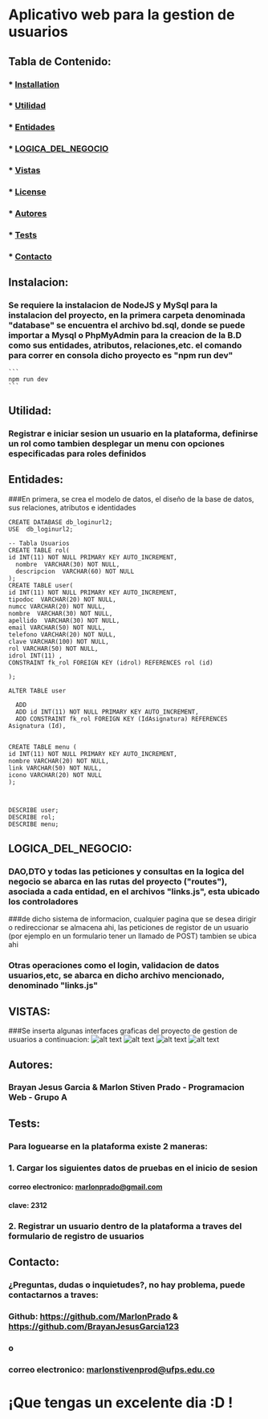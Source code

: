 

# Aplicativo web para la gestion de usuarios

  ##  
  ### 

  ## Tabla de Contenido:
  ###  * [Installation](#installation)
  ###  * [Utilidad](#utilidad)
  ###  * [Entidades](#entidades)
  ###  * [LOGICA_DEL_NEGOCIO](#logica_del_negocio)
  ###  * [Vistas](#vistas)
  ###  * [License](#license)
  ###  * [Autores](#autores)
  ###  * [Tests](#tests)
  ###  * [Contacto](#contacto)

  ## Instalacion:
  ### Se requiere la instalacion de NodeJS y MySql para la instalacion del proyecto, en la primera carpeta denominada "database" se encuentra el archivo bd.sql, donde se puede importar a Mysql o PhpMyAdmin para la creacion de la B.D como sus entidades, atributos, relaciones,etc. el comando para correr en consola dicho proyecto es "npm run dev"
	```
	npm run dev
	```


  ## Utilidad:
  ### Registrar e iniciar sesion un usuario en la plataforma, definirse un rol como tambien desplegar un menu con opciones especificadas para roles definidos
  ## Entidades:
  ###En primera, se crea el modelo de datos, el diseño de la base de datos, sus relaciones, atributos e identidades
  ```mysql
CREATE DATABASE db_loginurl2;
USE  db_loginurl2;

-- Tabla Usuarios
CREATE TABLE rol(
id INT(11) NOT NULL PRIMARY KEY AUTO_INCREMENT,
    nombre  VARCHAR(30) NOT NULL,
    descripcion  VARCHAR(60) NOT NULL
);
CREATE TABLE user(
id INT(11) NOT NULL PRIMARY KEY AUTO_INCREMENT,
tipodoc  VARCHAR(20) NOT NULL,
numcc VARCHAR(20) NOT NULL,
nombre  VARCHAR(30) NOT NULL,
apellido  VARCHAR(30) NOT NULL,
email VARCHAR(50) NOT NULL,
telefono VARCHAR(20) NOT NULL,
clave VARCHAR(100) NOT NULL,
rol VARCHAR(50) NOT NULL,
idrol INT(11) ,
CONSTRAINT fk_rol FOREIGN KEY (idrol) REFERENCES rol (id)

);

ALTER TABLE user

    ADD 
    ADD id INT(11) NOT NULL PRIMARY KEY AUTO_INCREMENT,
    ADD CONSTRAINT fk_rol FOREIGN KEY (IdAsignatura) REFERENCES Asignatura (Id),


CREATE TABLE menu (
id INT(11) NOT NULL PRIMARY KEY AUTO_INCREMENT,
nombre VARCHAR(20) NOT NULL,
link VARCHAR(50) NOT NULL,
icono VARCHAR(20) NOT NULL
);



DESCRIBE user;
DESCRIBE rol;
DESCRIBE menu;
```
  ## LOGICA_DEL_NEGOCIO:
  ### DAO,DTO y todas las peticiones y consultas en la logica del negocio se abarca en las rutas del proyecto ("routes"), asociada a cada entidad, en el archivos "links.js", esta ubicado los controladores
  ###de dicho sistema de informacion, cualquier pagina que se desea dirigir o redireccionar se almacena ahi, las peticiones de registor de un usuario (por ejemplo en un formulario tener un llamado de POST) tambien se ubica ahi
  ### Otras operaciones como el login, validacion de datos usuarios,etc, se abarca en dicho archivo mencionado, denominado "links.js"
  
   ## VISTAS:
   ###Se inserta algunas interfaces graficas del proyecto de gestion de usuarios a continuacion:
   ![alt text](https://i.ibb.co/sRrptKz/index.png)
   ![alt text](https://i.ibb.co/qCn4DGK/login.png)
   ![alt text](https://i.ibb.co/qBwF6nS/menu.png)
   ![alt text](https://i.ibb.co/3vXGMkw/register.png)
  ## Autores:
  ### Brayan Jesus Garcia & Marlon Stiven Prado - Programacion Web - Grupo A
  ## Tests:
  ### Para loguearse en la plataforma existe 2 maneras:
  
 ### 1. Cargar los siguientes datos de pruebas en el inicio de sesion
 #### correo electronico: marlonprado@gmail.com
  #### clave: 2312
 ### 2. Registrar un usuario dentro de la plataforma a traves del formulario de registro de usuarios
  ## Contacto:
  ### ¿Preguntas, dudas o inquietudes?, no hay problema, puede contactarnos a traves:
  ### Github: https://github.com/MarlonPrado & https://github.com/BrayanJesusGarcia123
  ### o
  ### correo electronico:  marlonstivenprod@ufps.edu.co
  
 # ¡Que tengas un excelente dia :D !
